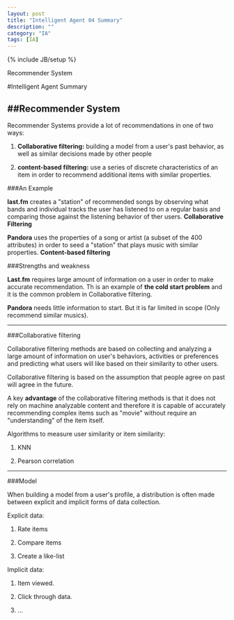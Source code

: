 ```yaml
---
layout: post
title: "Intelligent Agent 04 Summary"
description: ""
category: "IA"
tags: [IA]
---
```

{% include JB/setup %}

Recommender System

<!--more-->

#Intelligent Agent Summary


##Recommender System
---

Recommender Systems provide a lot of recommendations in one of two ways:

1. **Collaborative filtering:** building a model from a user's past behavior, as well as similar decisions made by other people

2. **content-based filtering:** use a series of discrete characteristics of an item in order to recommend additional items with similar properties.

###An Example

**last.fm** creates a "station" of recommended songs by observing what bands and individual tracks the user has listened to on a regular basis and comparing those
against the listening behavior of ther users. **Collaborative Filtering**

**Pandora** uses the properties of a song or artist (a subset of the 400 attributes) in order to seed a "station" that plays music with similar properties. **Content-based filtering**

###Strengths and weakness

**Last.fm** requires large amount of information on a user in order to make accurate recommendation. Th is an example of **the cold start problem** and it is the common problem in Collaborative filtering.

**Pandora** needs little information to start. But it is far limited in scope (Only recommend similar musics).

---

###Collaborative filtering

Collaborative filtering methods are based on collecting and analyzing a large amount of information on user's behaviors, activities or preferences and predicting what users will like based 
on their similarity to other users.

Collaborative filtering is based on the assumption that people agree on past will agree in the future.

A key **advantage** of the collaborative filtering methods is that it does not rely on machine analyzable content and therefore it is capable of accurately recommending complex items such as "movie"
without require an "understanding" of the item itself.

Algorithms to measure user similarity or item similarity:

1. KNN

2. Pearson correlation

---

###Model

When building a model from a user's profile, a distribution is often made between explicit and implicit forms of data collection.

Explicit data:

1. Rate items

2. Compare items

3. Create a like-list

Implicit data:

1. Item viewed.

2. Click through data.

3. ...


